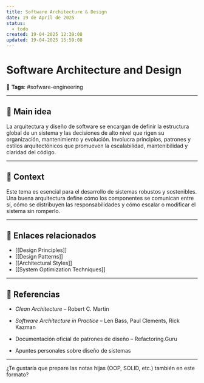 ```yaml
---
title: Software Architecture & Design
date: 19 de April de 2025
status:
  - todo
created: 19-04-2025 12:39:08
updated: 19-04-2025 15:59:08
---
```



# Software Architecture and Design

🔖 **Tags**: #sofware-engineering

---

## 🧠 Main idea

La arquitectura y diseño de software se encargan de definir la estructura global de un sistema y las decisiones de alto nivel que rigen su organización, mantenimiento y evolución. Involucra principios, patrones y estilos arquitectónicos que promueven la escalabilidad, mantenibilidad y claridad del código.

---

## 🧩 Context

Este tema es esencial para el desarrollo de sistemas robustos y sostenibles. Una buena arquitectura define cómo los componentes se comunican entre sí, cómo se distribuyen las responsabilidades y cómo escalar o modificar el sistema sin romperlo.

---

## 🔗 Enlaces relacionados

- [[Design Principles]]
- [[Design Patterns]]
- [[Architectural Styles]]
- [[System Optimization Techniques]]

---

## 📘 Referencias

- _Clean Architecture_ – Robert C. Martin
    
- _Software Architecture in Practice_ – Len Bass, Paul Clements, Rick Kazman
    
- Documentación oficial de patrones de diseño – Refactoring.Guru
    
- Apuntes personales sobre diseño de sistemas

---

¿Te gustaría que prepare las notas hijas (OOP, SOLID, etc.) también en este formato?